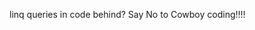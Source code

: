 <!--
id: 890673983
link: http://kevinisom.info/post/890673983/linq-queries-in-code-behind-say-no-to-cowboy
slug: linq-queries-in-code-behind-say-no-to-cowboy
date: Mon Aug 02 2010 12:15:43 GMT+1200 (NZST)
raw: {"blog_name":"kevinisom","id":890673983,"post_url":"http://kevinisom.info/post/890673983/linq-queries-in-code-behind-say-no-to-cowboy","slug":"linq-queries-in-code-behind-say-no-to-cowboy","type":"text","date":"2010-08-02 00:15:43 GMT","timestamp":1280708143,"state":"published","format":"html","reblog_key":"INVGwQKc","tags":[],"short_url":"http://tmblr.co/Zw68Yyr5fi-","highlighted":[],"feed_item":"http://twitter.com/kev_nz/statuses/20088249387","from_feed_id":"650289","note_count":0,"title":null,"body":"<p>linq queries in code behind? Say No to Cowboy coding!!!!</p>"}
publish: 2010-08-02
tags: 
title: null
-->


linq queries in code behind? Say No to Cowboy coding!!!!


